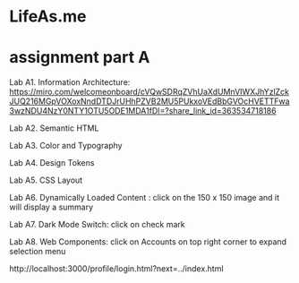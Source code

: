# LifeAs.me

# assignment part A

Lab A1. Information Architecture: https://miro.com/welcomeonboard/cVQwSDRqZVhUaXdUMnVIWXJhYzlZckJUQ216MGpVOXoxNndDTDJrUHhPZVB2MU5PUkxoVEdBbGVOcHVETTFwa3wzNDU4NzY0NTY1OTU5ODE1MDA1fDI=?share_link_id=363534718186

Lab A2. Semantic HTML

Lab A3. Color and Typography

Lab A4. Design Tokens

Lab A5. CSS Layout

Lab A6. Dynamically Loaded Content : click on the 150 x 150 image and it will display a summary

Lab A7. Dark Mode Switch: click on check mark

Lab A8. Web Components: click on Accounts on top right corner to expand selection menu


http://localhost:3000/profile/login.html?next=../index.html